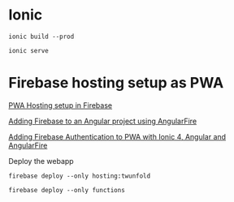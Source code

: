 
# Ionic

`ionic build --prod`

`ionic serve`

# Firebase hosting setup as PWA

[PWA Hosting setup in Firebase](https://ionicframework.com/docs/angular/pwa)

[Adding Firebase to an Angular project using AngularFire](https://medium.com/@AnkitMaheshwariIn/adding-firebase-to-an-angular-project-using-angularfire-528af76f802f)

[Adding Firebase Authentication to PWA with Ionic 4, Angular and AngularFire](https://medium.com/@AnkitMaheshwariIn/adding-firebase-authentication-to-pwa-with-ionic-4-angular-and-angularfire-e7cb1caf953)

Deploy the webapp

`firebase deploy --only hosting:twunfold`

`firebase deploy --only functions`
